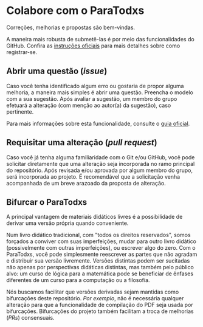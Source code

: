# Colabore com o ParaTodxs

Correções, melhorias e propostas são bem-vindas.

A maneira mais robusta de submetê-las é por meio das funcionalidades do GitHub.
Confira as [instruções oficiais](https://docs.github.com/pt/get-started/start-your-journey/creating-an-account-on-github) para mais detalhes sobre como registrar-se.

## Abrir uma questão (*issue*)

Caso você tenha identificado algum erro ou gostaria de propor alguma melhoria, a maneira mais simples é abrir uma questão.
Preencha o modelo com a sua sugestão.
Após avaliar a sugestão, um membro do grupo efetuará a alteração (com menção ao autor(a) da sugestão), caso pertinente.

Para mais informações sobre esta funcionalidade, consulte o [guia oficial](https://docs.github.com/pt/issues/tracking-your-work-with-issues/about-issues).

## Requisitar uma alteração (*pull request*)

Caso você já tenha alguma familiaridade com o Git e/ou GitHub, você pode solicitar diretamente que uma alteração seja incorporada no ramo principal do repositório.
Após revisada e/ou aprovada por algum membro do grupo, será incorporada ao projeto.
É recomendável que a solicitação venha acompanhada de um breve arazoado da proposta de alteração.

## Bifurcar o ParaTodxs

A principal vantagem de materiais didáticos livres é a possibilidade de derivar uma versão própria quando conveniente.

Num livro didático tradicional, com "todos os direitos reservados", somos forçados a conviver com suas imperfeições, mudar para outro livro didático (possivelmente com outras imperfeições), ou escrever algo do zero.
Com o ParaTodxs, você pode simplesmente reescrever as partes que não agradam e distribuir sua versão livremente.
Versões distintas podem ser sucitadas não apenas por perspectivas didáticas distintas, mas também pelo público alvo: um curso de lógica para a matemática pode se beneficiar de ênfases diferentes de um curso para a computação ou a filosofia. 

Nós buscamos facilitar que versões derivadas sejam mantidas como bifurcações deste repositório.
*Por exemplo*, não é necessária qualquer alteração para que a funcionalidade de compilação do PDF seja usada por bifurcações.
Bifurcações do projeto também facilitam a troca de melhorias (*PRs*) consensuais.
